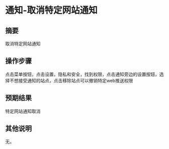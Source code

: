 # 通知-取消特定网站通知

## 摘要

取消特定网站通知

## 操作步骤

点击菜单按钮，点击设置，隐私和安全，找到权限，点击通知旁边的设置按钮，选择不想接受通知的站点，点击移除站点可以撤销特定web推送权限

## 预期结果

特定网站通知取消

## 其他说明

无。
